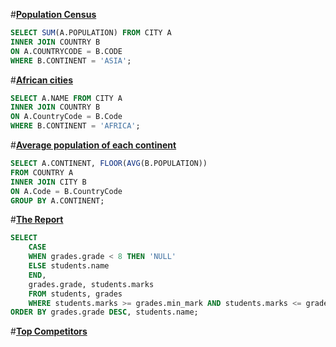 #**[Population Census](https://www.hackerrank.com/challenges/asian-population)**
```sql
SELECT SUM(A.POPULATION) FROM CITY A 
INNER JOIN COUNTRY B
ON A.COUNTRYCODE = B.CODE 
WHERE B.CONTINENT = 'ASIA';
```
#**[African cities](https://www.hackerrank.com/challenges/african-cities)**
```sql
SELECT A.NAME FROM CITY A
INNER JOIN COUNTRY B
ON A.CountryCode = B.Code
WHERE B.CONTINENT = 'AFRICA';
```
#**[Average population of each continent](https://www.hackerrank.com/challenges/average-population-of-each-continent)**
```sql
SELECT A.CONTINENT, FLOOR(AVG(B.POPULATION)) 
FROM COUNTRY A
INNER JOIN CITY B
ON A.Code = B.CountryCode
GROUP BY A.CONTINENT;
```
#**[The Report](https://www.hackerrank.com/challenges/the-report)**
```sql
SELECT 
    CASE
    WHEN grades.grade < 8 THEN 'NULL'
    ELSE students.name
    END,
    grades.grade, students.marks
    FROM students, grades 
    WHERE students.marks >= grades.min_mark AND students.marks <= grades.max_mark
ORDER BY grades.grade DESC, students.name;
```
#**[Top Competitors](https://www.hackerrank.com/challenges/full-score)**
```sql

```
